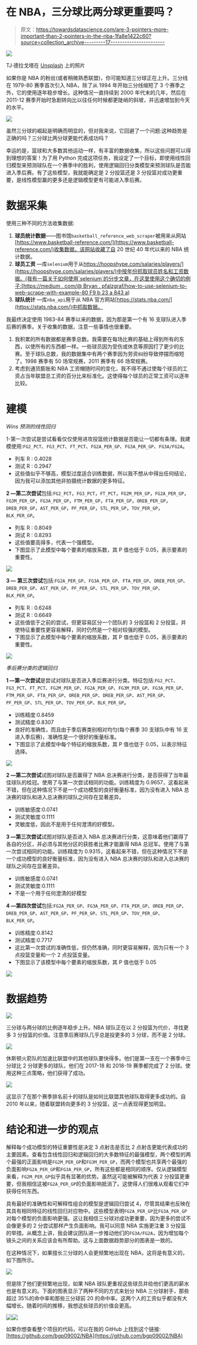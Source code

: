 # 在 NBA，三分球比两分球更重要吗？

> 原文：<https://towardsdatascience.com/are-3-pointers-more-important-than-2-pointers-in-the-nba-1fa8e1422c60?source=collection_archive---------17----------------------->

![](img/e69e3a1c697a704284c6c819cc0c2f02.png)

TJ·德拉戈塔在 [Unsplash](https://unsplash.com?utm_source=medium&utm_medium=referral) 上的照片

如果你是 NBA 的粉丝(或者稍微熟悉联盟)，你可能知道三分球正在上升。三分线在 1979-80 赛季首次引入 NBA，除了从 1994 年开始三分线缩短了 3 个赛季之外，它的使用逐年稳步增长。这种情况一直持续到 2000 年代末的几年，然后在 2011-12 赛季开始时急剧转向比以往任何时候都更陡峭的斜坡，并迅速增加到今天的水平。

![](img/32e01329f9a9f782aa6844a675d950c1.png)

虽然三分球的崛起是明确而明显的，但对我来说，它回避了一个问题:这种趋势是正确的吗？三分球比两分球更能代表成功吗？

幸运的是，篮球和大多数其他运动一样，有丰富的数据收集，所以这些问题可以得到理想的答案！为了用 Python 完成这项任务，我设定了一个目标，即使用线性回归模型来预测球队在一个赛季中的胜利，使用逻辑回归分类模型来预测球队是否能进入季后赛。有了这些模型，我就能确定是 2 分投篮还是 3 分投篮对成功更重要，是线性模型赢的更多还是逻辑模型更有可能进入季后赛。

# 数据采集

使用三种不同的方法收集数据:

1.  **球员统计数据**——图书馆`basketball_reference_web_scraper`被用来从网站[https://www.basketball-reference.com/](https://www.basketball-reference.com/)收集数据，该网站收藏了自 20 世纪 40 年代以来的 NBA 统计数据。
2.  **球员工资** —库`selenium`用于从[https://hoopshype.com/salaries/players/](https://hoopshype.com/salaries/players/)中按年份抓取球员姓名和工资数据。(我有一篇关于如何使用`selenium`的分步文章，在这里使用这个确切的例子:[https://medium . com/@ Bryan . pfalzgraf/how-to-use-selenium-to-web-scrape-with-example-80 F9 b 23 a 843 a](https://medium.com/@bryan.pfalzgraf/how-to-use-selenium-to-web-scrape-with-example-80f9b23a843a))
3.  **球队统计** —库`nba_api`用于从 NBA 官方网站[https://stats.nba.com/](https://stats.nba.com/)中抓取数据。

我最终决定使用 1983-84 赛季以来的数据，因为那是第一个有 16 支球队进入季后赛的赛季。关于收集的数据，注意一些事情也很重要。

1.  我积累的所有数据都是赛季总数。我需要在每场比赛的基础上得到所有的东西，以使所有的东西都一样。一些球员因为受伤或休息等原因打了更少的比赛。至于球队总数，我的数据集中有两个赛季因为劳资纠纷导致停摆而缩短了。1998 赛季有 50 场常规赛，2011 赛季有 66 场常规赛。
2.  考虑到通货膨胀和 NBA 工资帽随时间的变化，我不得不通过使每个球员的工资占当年联盟总工资的百分比来标准化。这使得每个球员的正常工资可以逐年比较。

# 建模

*Wins 预测的线性回归*

1-第一次尝试是尝试看看仅仅使用进攻投篮统计数据是否能让一切都有条理。我建模使用:`FG2_PCT`、`FG3_PCT`、`FT_PCT`、`FG2A_PER_GP`、`FG3A_PER_GP`、`FG3A/FG2A`。

*   列车 R : 0.4028
*   测试 R : 0.2947
*   这些值似乎不够高，模型过度适合训练数据，所以我不想从中得出任何结论，因为我可以添加其他非拍摄统计数据的更多特征。

**2 —第二次尝试**包括:`FG2_PCT`，`FG3_PCT`，`FT_PCT`，`FG2M_PER_GP`，`FG2A_PER_GP`，`FG3M_PER_GP`，`FG3A_PER_GP`，`FTM_PER_GP`，`FTA_PER_GP`，`OREB_PER_GP`，`DREB_PER_GP`，`AST_PER_GP`，`PF_PER_GP`，`STL_PER_GP`，`TOV_PER_GP`，`BLK_PER_GP`。

*   列车 R : 0.8049
*   测试 R : 0.8293
*   这些值要高得多，代表一个强模型。
*   下图显示了此模型中每个要素的缩放系数，其 P 值也低于 0.05，表示要素的重要性。

![](img/a9074cb307f0651386888485f127336d.png)

**3 —** **第三次尝试**包括:`FG2A_PER_GP`、`FG3A_PER_GP`、`FTA_PER_GP`、`OREB_PER_GP`、`DREB_PER_GP`、`AST_PER_GP`、`PF_PER_GP`、`STL_PER_GP`、`TOV_PER_GP`、`BLK_PER_GP`。

*   列车 R : 0.6248
*   测试 R : 0.6649
*   这些值低于之前的尝试，但更容易区分一个团队的 3 分投篮和 2 分投篮，并使特征重要性更容易解释，同时仍然是一个相对较强的模型。
*   下图显示了此模型中每个要素的缩放系数，其 P 值也低于 0.05，表示要素的重要性。

![](img/ed28c456f5546aebeb855ad6ae32ba5e.png)

*季后赛分类的逻辑回归*

**1 —第一次尝试**是尝试对球队是否进入季后赛进行分类。特征包括:`FG2_PCT`、`FG3_PCT`、`FT_PCT`、`FG2M_PER_GP`、`FG2A_PER_GP`、`FG3M_PER_GP`、`FG3A_PER_GP`、`FTM_PER_GP`、`FTA_PER_GP`、`OREB_PER_GP`、`DREB_PER_GP`、`AST_PER_GP`、`PF_PER_GP`、`STL_PER_GP`、`TOV_PER_GP`、`BLK_PER_GP`。

*   训练精度:0.8459
*   测试精度:0.8307
*   良好的准确性，而且由于季后赛类别相对均匀(每个赛季 30 支球队中有 16 支进入季后赛)，准确性是一个很好的衡量标准。
*   下图显示了此模型中每个特征的缩放系数，其 P 值也低于 0.05，以表示特征选择。

![](img/9659c8215a73c3b60542a1a41af2550c.png)

**2 —第二次尝试**试图对球队是否赢得了 NBA 总决赛进行分类，是否获得了当年最佳球队的桂冠。使用了与第一次尝试相同的功能。训练精度为 0.9657，这看起来不错，但在这种情况下不是一个成功模型的良好衡量标准，因为没有进入 NBA 总决赛的球队和进入总决赛的球队之间存在显著差异。

*   训练敏感度:0.0741
*   测试灵敏度:0.1111
*   灵敏度低，因此不是用于任何澄清的好模型。

**3 —第三次尝试**试图对球队是否进入 NBA 总决赛进行分类，这意味着他们赢得了各自的分区，并必须与其他分区的获胜者比赛才能赢得 NBA 总冠军。使用了与第一次尝试相同的功能。训练精度为 0.9315，这看起来不错，但在这种情况下不是一个成功模型的良好衡量标准，因为没有进入 NBA 总决赛的球队和进入总决赛的球队之间存在显著差异。

*   训练敏感度:0.0741
*   测试灵敏度:0.1111
*   不是一个用于任何澄清的好模型

**4 —第四次尝试**包括:`FG2A_PER_GP`、`FG3A_PER_GP`、`FTA_PER_GP`、`OREB_PER_GP`、`DREB_PER_GP`、`AST_PER_GP`、`PF_PER_GP`、`STL_PER_GP`、`TOV_PER_GP`、`BLK_PER_GP`。

*   训练精度:0.8142
*   测试精度:0.7717
*   这比第一次尝试的准确性低，但仍然准确，同时更容易解释，因为只有一个 3 点投篮变量和一个 2 点投篮变量。
*   下图显示了该模型中每个要素的缩放系数，其 P 值也低于 0.05

![](img/c8373cf5adcf90460b8450a30d1fb1b7.png)

# 数据趋势

![](img/698b37b7a01c877a5b9bae5e8f4ad432.png)

三分球与两分球的比例逐年稳步上升。NBA 球队正在以 2 分投篮为代价，寻找更多 3 分投篮的价值。注意季后赛球队几乎总是投更多的 3 分球，而不是 2 分球。

![](img/f6d196e855bd8cfae927b37a38515486.png)

休斯顿火箭队的加速比联盟中的其他球队要快得多。他们是第一支在一个赛季中三分球比 2 分球更多的球队，他们在 2017-18 和 2018-19 赛季都完成了 2 分球。使用这种三点策略，他们获得了成功。

![](img/e7e122ee1b8d0f6713b54a8cbf88b00e.png)

这显示了在那个赛季排名前十的球队是如何比联盟其他球队取得更多成功的。自 2010 年以来，随着联盟转向更多的 3 分投篮，这一点表现得更加明显。

# 结论和进一步的观点

解释每个成功模型的特征重要性是决定 3 点射击是否比 2 点射击更能代表成功的主要因素。查看包含线性回归和逻辑回归的大多数特征的最强模型，两个模型的两个最强的正面影响是`FG2M_PER_GP`和`FG3M_PER_GP`，而两个模型也共享两个最强的负面影响`FG2A_PER_GP`和`FG3A_PER_GP`，所有这些都是相同的顺序。仅从逻辑模型来看，`FG2M_PER_GP`似乎具有显著的优势。虽然这可能被解释为代表 2 分投篮更重要，但我相信这被`FG2A_PER_GP`的负面影响抵消了。这使得人们很难从观看它们中获得任何东西。

具有最好的准确性和可解释性组合的模型是逻辑回归尝试 4，尽管其结果也反映在其具有相同特征的线性回归对应物中。这些模型表明`FG2A_PER_GP`比`FG3A_PER_GP`对每个模型的负面影响更强。这让我相信三分球对成功更重要，因为更多的尝试不会像更多的 2 分尝试那样产生负面影响。我可以同意 NBA 实施更注重 3 分投篮的举措。从概念上讲，我会建议团队进一步推动他们的`FG3A/FG2A`，因为增加每个镜头之间的关系应该会有所帮助。这与上面数据趋势部分的图表是一致的。

在这种情况下，如果擅长三分球的人会更频繁地出现在 NBA，这将是有意义的，如下图所示。

![](img/7f38ed615ce74f494f6ddfaca97117fe.png)

但是除了他们更频繁地出现，如果 NBA 球队更重视这些球员并给他们更高的薪水也是有意义的。下面的图表显示了两种不同的方式来划分 NBA 三分球射手，那些超过 35%的命中率和那些三分球前 20 的命中率。这两个人的工资似乎都没有大幅增长。随着时间的推移，我想这些球员的价值会更高。

![](img/51e14edad7b2ffbeedab5fb84c9cc52f.png)![](img/56fcb7ca628819b594c0b7e4fad1e7ef.png)

如果你想查看整个项目的代码，可以在我的 GitHub 上找到这个链接:[https://github.com/bgp09002/NBA](https://github.com/bgp09002/NBA)